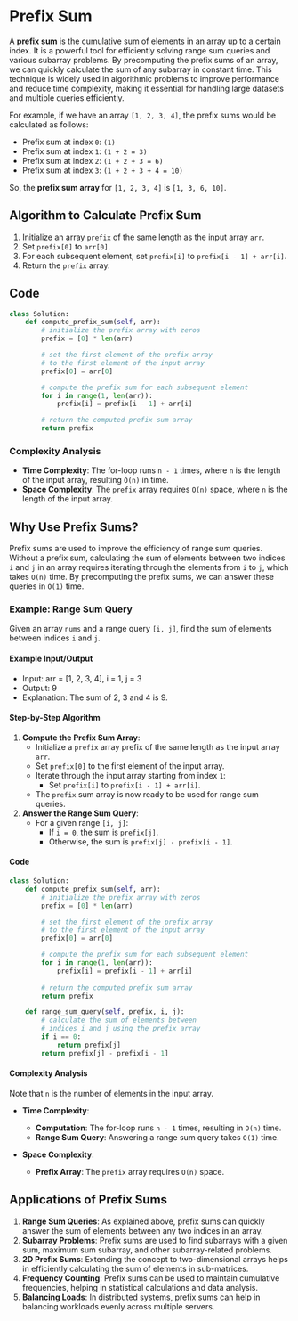 # Prefix Sum

A **prefix sum** is the cumulative sum of elements in an array up to a certain index. It is a powerful tool for efficiently solving range sum queries and various subarray problems. By precomputing the prefix sums of an array, we can quickly calculate the sum of any subarray in constant time. This technique is widely used in algorithmic problems to improve performance and reduce time complexity, making it essential for handling large datasets and multiple queries efficiently.

For example, if we have an array `[1, 2, 3, 4]`, the prefix sums would be calculated as follows:

- Prefix sum at index `0`: `(1)`
- Prefix sum at index `1`: `(1 + 2 = 3)`
- Prefix sum at index `2`: `(1 + 2 + 3 = 6)`
- Prefix sum at index `3`: `(1 + 2 + 3 + 4 = 10)`

So, the **prefix sum array** for `[1, 2, 3, 4]` is `[1, 3, 6, 10]`.

## Algorithm to Calculate Prefix Sum

1. Initialize an array `prefix` of the same length as the input array `arr`.
2. Set `prefix[0]` to `arr[0]`.
3. For each subsequent element, set `prefix[i]` to `prefix[i - 1] + arr[i]`.
4. Return the `prefix` array.

## Code

```python
class Solution:
    def compute_prefix_sum(self, arr):
        # initialize the prefix array with zeros
        prefix = [0] * len(arr)

        # set the first element of the prefix array
        # to the first element of the input array
        prefix[0] = arr[0]

        # compute the prefix sum for each subsequent element
        for i in range(1, len(arr)):
            prefix[i] = prefix[i - 1] + arr[i]

        # return the computed prefix sum array
        return prefix
```

### Complexity Analysis

- **Time Complexity**: The for-loop runs `n - 1` times, where `n` is the length of the input array, resulting `O(n)` in time.
- **Space Complexity**: The `prefix` array requires `O(n)` space, where `n` is the length of the input array.

## Why Use Prefix Sums?

Prefix sums are used to improve the efficiency of range sum queries. Without a prefix sum, calculating the sum of elements between two indices `i` and `j` in an array requires iterating through the elements from `i` to `j`, which takes `O(n)` time. By precomputing the prefix sums, we can answer these queries in `O(1)` time.

### Example: Range Sum Query

Given an array `nums` and a range query `[i, j]`, find the sum of elements between indices `i` and `j`.

#### Example Input/Output

- Input: arr = [1, 2, 3, 4], i = 1, j = 3
- Output: 9
- Explanation: The sum of 2, 3 and 4 is 9.

#### Step-by-Step Algorithm

1. **Compute the Prefix Sum Array**:
    - Initialize a `prefix` array prefix of the same length as the input array `arr`.
    - Set `prefix[0]` to the first element of the input array.
    - Iterate through the input array starting from index `1`:
        - Set `prefix[i]` to `prefix[i - 1] + arr[i]`.
    - The `prefix` sum array is now ready to be used for range sum queries.
2. **Answer the Range Sum Query**:
    - For a given range `[i, j]`:
        - If `i = 0`, the sum is `prefix[j]`.
        - Otherwise, the sum is `prefix[j] - prefix[i - 1]`.

#### Code

```python
class Solution:
    def compute_prefix_sum(self, arr):
        # initialize the prefix array with zeros
        prefix = [0] * len(arr)

        # set the first element of the prefix array
        # to the first element of the input array
        prefix[0] = arr[0]

        # compute the prefix sum for each subsequent element
        for i in range(1, len(arr)):
            prefix[i] = prefix[i - 1] + arr[i]
        
        # return the computed prefix sum array
        return prefix

    def range_sum_query(self, prefix, i, j):
        # calculate the sum of elements between
        # indices i and j using the prefix array
        if i == 0:
            return prefix[j]
        return prefix[j] - prefix[i - 1]
```

#### Complexity Analysis

Note that `n` is the number of elements in the input array.

- **Time Complexity**:
    - **Computation**: The for-loop runs `n - 1` times, resulting in `O(n)` time.
    - **Range Sum Query**: Answering a range sum query takes `O(1)` time.

- **Space Complexity**:
    - **Prefix Array**: The `prefix` array requires `O(n)` space.

## Applications of Prefix Sums

1. **Range Sum Queries**: As explained above, prefix sums can quickly answer the sum of elements between any two indices in an array.
2. **Subarray Problems**: Prefix sums are used to find subarrays with a given sum, maximum sum subarray, and other subarray-related problems.
3. **2D Prefix Sums**: Extending the concept to two-dimensional arrays helps in efficiently calculating the sum of elements in sub-matrices.
4. **Frequency Counting**: Prefix sums can be used to maintain cumulative frequencies, helping in statistical calculations and data analysis.
5. **Balancing Loads**: In distributed systems, prefix sums can help in balancing workloads evenly across multiple servers.